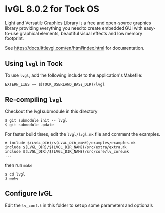 lvGL 8.0.2 for Tock OS
===================================

Light and Versatile Graphics Library is a free and open-source graphics library providing everything you need to create embedded GUI with easy-to-use graphical elements, beautiful visual effects and low memory footprint.

See https://docs.littlevgl.com/en/html/index.html for documentation.

Using `lvgl` in Tock
--------------------

To use `lvgl`, add the following include to the application's
Makefile:

    EXTERN_LIBS += $(TOCK_USERLAND_BASE_DIR)/lvgl



Re-compiling `lvgl`
-----------------

Checkout the lvgl submodule in this directory

    $ git submodule init -- lvgl
    $ git submodule update

For faster build times, edit the `lvgl/lvgl.mk` file and comment the examples.
```
# include $(LVGL_DIR)/$(LVGL_DIR_NAME)/examples/examples.mk
include $(LVGL_DIR)/$(LVGL_DIR_NAME)/src/extra/extra.mk
include $(LVGL_DIR)/$(LVGL_DIR_NAME)/src/core/lv_core.mk
...
```

then run `make`

    $ cd lvgl
    $ make

Configure lvGL
--------------
Edit the ``lv_conf.h`` in this folder to set up some parameters and optionals
